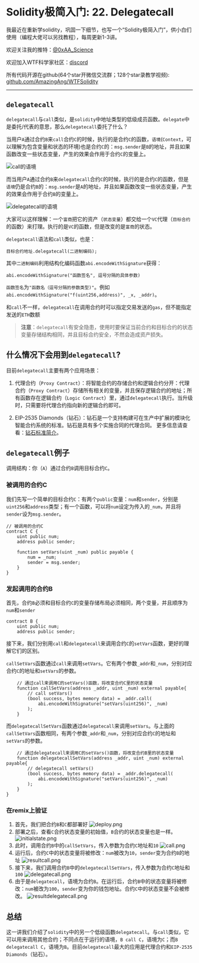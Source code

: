 # Solidity极简入门: 22. Delegatecall

我最近在重新学solidity，巩固一下细节，也写一个“Solidity极简入门”，供小白们使用（编程大佬可以另找教程），每周更新1-3讲。

欢迎关注我的推特：[@0xAA_Science](https://twitter.com/0xAA_Science)

欢迎加入WTF科学家社区：[discord](https://discord.gg/5akcruXrsk)

所有代码开源在github(64个star开微信交流群；128个star录教学视频): [github.com/AmazingAng/WTFSolidity](https://github.com/AmazingAng/WTFSolidity)

-----

## `delegatecall`
`delegatecall`与`call`类似，是`solidity`中地址类型的低级成员函数。`delegate`中是委托/代表的意思，那么`delegatecall`委托了什么？

当用户`A`通过合约`B`来`call`合约`C`的时候，执行的是合约`C`的函数，`语境`(`Context`，可以理解为包含变量和状态的环境)也是合约`C`的：`msg.sender`是`B`的地址，并且如果函数改变一些状态变量，产生的效果会作用于合约`C`的变量上。

![call的语境](https://images.mirror-media.xyz/publication-images/VgMR533pA8WYtE5Lr65mQ.png?height=698&width=1860)

而当用户`A`通过合约`B`来`delegatecall`合约`C`的时候，执行的是合约`C`的函数，但是`语境`仍是合约`B`的：`msg.sender`是`A`的地址，并且如果函数改变一些状态变量，产生的效果会作用于合约`B`的变量上。

![delegatecall的语境](https://images.mirror-media.xyz/publication-images/JucQiWVixdlmJl6zHjCSI.png?height=702&width=1862)

大家可以这样理解：一个`富商`把它的资产（`状态变量`）都交给一个`VC`代理（`目标合约`的函数）来打理。执行的是`VC`的函数，但是改变的是`富商`的状态。

`delegatecall`语法和`call`类似，也是：
```solidity
目标合约地址.delegatecall(二进制编码);
```
其中`二进制编码`利用结构化编码函数`abi.encodeWithSignature`获得：
```solidity
abi.encodeWithSignature("函数签名", 逗号分隔的具体参数)
```
`函数签名`为`"函数名（逗号分隔的参数类型)"`。例如`abi.encodeWithSignature("f(uint256,address)", _x, _addr)`。

和`call`不一样，`delegatecall`在调用合约时可以指定交易发送的`gas`，但不能指定发送的`ETH`数额

> **注意**：`delegatecall`有安全隐患，使用时要保证当前合约和目标合约的状态变量存储结构相同，并且目标合约安全，不然会造成资产损失。

## 什么情况下会用到`delegatecall`?
目前`delegatecall`主要有两个应用场景：

1. 代理合约（`Proxy Contract`）：将智能合约的存储合约和逻辑合约分开：代理合约（`Proxy Contract`）存储所有相关的变量，并且保存逻辑合约的地址；所有函数存在逻辑合约（`Logic Contract`）里，通过`delegatecall`执行。当升级时，只需要将代理合约指向新的逻辑合约即可。

2. EIP-2535 Diamonds（钻石）：钻石是一个支持构建可在生产中扩展的模块化智能合约系统的标准。钻石是具有多个实施合同的代理合同。 更多信息请查看：[钻石标准简介](https://eip2535diamonds.substack.com/p/introduction-to-the-diamond-standard)。

## `delegatecall`例子
调用结构：你（`A`）通过合约`B`调用目标合约`C`。
### 被调用的合约C
我们先写一个简单的目标合约`C`：有两个`public`变量：`num`和`sender`，分别是`uint256`和`address`类型；有一个函数，可以将`num`设定为传入的`_num`，并且将`sender`设为`msg.sender`。
```solidity
// 被调用的合约C
contract C {
    uint public num;
    address public sender;

    function setVars(uint _num) public payable {
        num = _num;
        sender = msg.sender;
    }
}
```
### 发起调用的合约B
首先，合约`B`必须和目标合约`C`的变量存储布局必须相同，两个变量，并且顺序为`num`和`sender`
```solidity
contract B {
    uint public num;
    address public sender;
```

接下来，我们分别用`call`和`delegatecall`来调用合约`C`的`setVars`函数，更好的理解它们的区别。

`callSetVars`函数通过`call`来调用`setVars`。它有两个参数`_addr`和`_num`，分别对应合约`C`的地址和`setVars`的参数。
```solidity
    // 通过call来调用C的setVars()函数，将改变合约C里的状态变量
    function callSetVars(address _addr, uint _num) external payable{
        // call setVars()
        (bool success, bytes memory data) = _addr.call(
            abi.encodeWithSignature("setVars(uint256)", _num)
        );
    }
```

而`delegatecallSetVars`函数通过`delegatecall`来调用`setVars`。与上面的`callSetVars`函数相同，有两个参数`_addr`和`_num`，分别对应合约`C`的地址和`setVars`的参数。

```solidity
    // 通过delegatecall来调用C的setVars()函数，将改变合约B里的状态变量
    function delegatecallSetVars(address _addr, uint _num) external payable{
        // delegatecall setVars()
        (bool success, bytes memory data) = _addr.delegatecall(
            abi.encodeWithSignature("setVars(uint256)", _num)
        );
    }
}
```

### 在remix上验证
1. 首先，我们把合约`B`和`C`都部署好
![deploy.png](./img/22-1.png)
2. 部署之后，查看`C`合约状态变量的初始值，`B`合约的状态变量也是一样。
![initialstate.png](./img/22-2.png)
3. 此时，调用合约`B`中的`callSetVars`，传入参数为合约`C`地址和`10`
![call.png](./img/22-3.png)
4. 运行后，合约`C`中的状态变量将被修改：`num`被改为`10`，`sender`变为合约`B`的地址
![resultcall.png](./img/22-4.png)
5. 接下来，我们调用合约`B`中的`delegatecallSetVars`，传入参数为合约`C`地址和`100`
![delegatecall.png](./img/22-5.png)
6. 由于是`delegatecall`，语境为合约`B`。在运行后，合约`B`中的状态变量将被修改：`num`被改为`100`，`sender`变为你的钱包地址。合约`C`中的状态变量不会被修改。
![resultdelegatecall.png](./img/22-6.png)

## 总结
这一讲我们介绍了`solidity`中的另一个低级函数`delegatecall`。与`call`类似，它可以用来调用其他合约；不同点在于运行的语境，`B call C`，语境为`C`；而`B delegatecall C`，语境为`B`。目前`delegatecall`最大的应用是代理合约和`EIP-2535 Diamonds`（钻石）。
